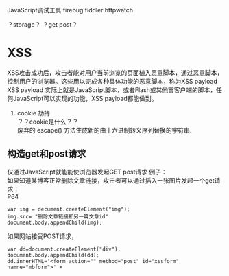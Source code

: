 JavaScript调试工具
firebug
fiddler
httpwatch

？storage？
？get post？

# XSS 
XSS攻击成功后，攻击者能对用户当前浏览的页面植入恶意脚本，通过恶意脚本，控制用户的浏览器。这些用以完成各种具体功能的恶意脚本，称为XSS payload    
XSS payload 实际上就是JavaScript脚本，或者Flash或其他富客户端的脚本，任何JavaScript可以实现的功能，XSS payload都能做到。  
1. cookie 劫持  
？？cookie是什么？？  
废弃的 escape() 方法生成新的由十六进制转义序列替换的字符串.   

## 构造get和post请求 
仅通过JavaScript就能能使浏览器发起GET post请求
例子：  
如果知道某博客正常删除文章链接，攻击者可以通过插入一张图片发起一个get请求：  
P64    
```
var img = decument.createElement("img");  
img.src= "删除文章链接和另一篇文章id"
document.body.appendChild(img);
```

如果网站接受POST请求，  
```
var dd=document.createElement("div");
document.body.appendChild(dd);
dd.innerHTML='<form action="" method="post" id="xssform" namne="mbform">' +
```



